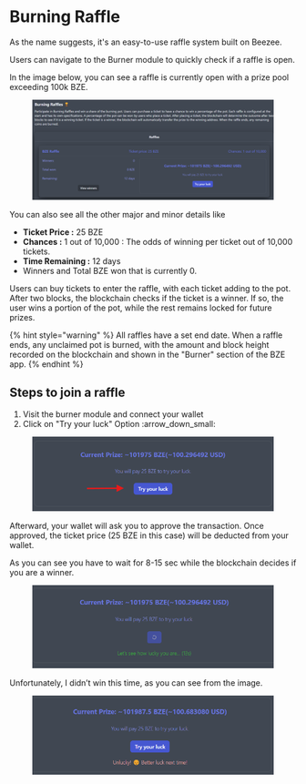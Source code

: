 # Burning Raffle

As the name suggests, it's an easy-to-use raffle system built on Beezee.&#x20;

Users can navigate to the Burner module to quickly check if a raffle is open.&#x20;

In the image below, you can see a raffle is currently open with a prize pool exceeding 100k BZE.

<figure><img src="../../.gitbook/assets/image (68).png" alt=""><figcaption></figcaption></figure>

You can also see all the other major and minor details like&#x20;

* **Ticket Price :** 25 BZE
* **Chances :** 1 out of 10,000 : The odds of winning per ticket out of 10,000 tickets.
* **Time Remaining  :** 12 days
* Winners and Total BZE won that is currently 0.

Users can buy tickets to enter the raffle, with each ticket adding to the pot. After two blocks, the blockchain checks if the ticket is a winner. If so, the user wins a portion of the pot, while the rest remains locked for future prizes.

{% hint style="warning" %}
All raffles have a set end date. When a raffle ends, any unclaimed pot is burned, with the amount and block height recorded on the blockchain and shown in the "Burner" section of the BZE app.
{% endhint %}

## Steps to join a raffle

1. Visit the burner module and connect your wallet
2. Click on "Try your luck" Option :arrow\_down\_small:

<figure><img src="../../.gitbook/assets/image (70).png" alt=""><figcaption></figcaption></figure>

Afterward, your wallet will ask you to approve the transaction. Once approved, the ticket price (25 BZE in this case) will be deducted from your wallet.

As you can see you have to wait for 8-15 sec while the blockchain decides if you are a winner.

<figure><img src="../../.gitbook/assets/image (71).png" alt=""><figcaption></figcaption></figure>

Unfortunately, I didn’t win this time, as you can see from the image.

<figure><img src="../../.gitbook/assets/image (72).png" alt=""><figcaption></figcaption></figure>

